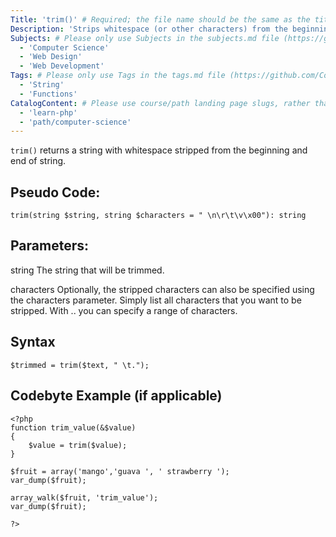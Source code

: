 ```yaml
---
Title: 'trim()' # Required; the file name should be the same as the title, but lowercase, with dashes instead of spaces, and all punctuation removed
Description: 'Strips whitespace (or other characters) from the beginning and end of a string.' # Required; ideally under 150 characters and starts with a noun (used in search engine results and content previews)
Subjects: # Please only use Subjects in the subjects.md file (https://github.com/Codecademy/docs/blob/main/documentation/subjects.md). If that list feels insufficient, feel free to create a new Subject and add it to subjects.md in your PR!
  - 'Computer Science'
  - 'Web Design'
  - 'Web Development'
Tags: # Please only use Tags in the tags.md file (https://github.com/Codecademy/docs/blob/main/documentation/tags.md). If that list feels insufficient, feel free to create a new Tag and add it to tags.md in your PR!
  - 'String'
  - 'Functions'
CatalogContent: # Please use course/path landing page slugs, rather than linking to individual content items. If listing multiple items, please put the most relevant one first
  - 'learn-php'
  - 'path/computer-science'
---
```


`trim()` returns a string with whitespace stripped from the beginning and end of string.

## Pseudo Code:

`trim(string $string, string $characters = " \n\r\t\v\x00"): string`

Parameters:
------------------------------------------------------
string
The string that will be trimmed.

characters
Optionally, the stripped characters can also be specified using the characters parameter. Simply list all characters that you want to be stripped. With .. you can specify a range of characters.

## Syntax

`$trimmed = trim($text, " \t.");`

## Codebyte Example (if applicable)

```
<?php
function trim_value(&$value) 
{ 
    $value = trim($value); 
}

$fruit = array('mango','guava ', ' strawberry ');
var_dump($fruit);

array_walk($fruit, 'trim_value');
var_dump($fruit);

?>
```
